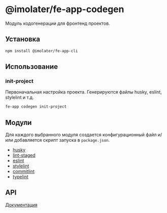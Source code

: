 # @imolater/fe-app-codegen

Модуль кодогенерации для фронтенд проектов.

## Установка

```bash 
npm install @imolater/fe-app-cli
```

## Использование

### init-project

Первоначальная настройка проекта. Генерируются файлы husky, eslint, stylelint и т.д.

```bash
fe-app codegen init-project
```

## Модули

Для каждого выбранного модуля создается конфигурационный файл и/или добавляется скрипт запуска в `package.json`.

* [husky](https://github.com/typicode/husky)
* [lint-staged](https://github.com/okonet/lint-staged)
* [eslint](https://github.com/eslint/eslint)
* [stylelint](https://github.com/stylelint/stylelint)
* [commitlint](https://github.com/conventional-changelog/commitlint)
* [typelint](https://www.npmjs.com/package/vue-tsc)

## API

[Документация](./docs/api/README.md)
